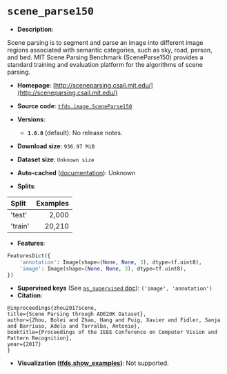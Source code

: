 <div itemscope itemtype="http://schema.org/Dataset">
  <div itemscope itemprop="includedInDataCatalog" itemtype="http://schema.org/DataCatalog">
    <meta itemprop="name" content="TensorFlow Datasets" />
  </div>

  <meta itemprop="name" content="scene_parse150" />
  <meta itemprop="description" content="Scene parsing is to segment and parse an image into different image regions&#10;associated with semantic categories, such as sky, road, person, and bed.&#10;MIT Scene Parsing Benchmark (SceneParse150) provides a standard training and&#10;evaluation platform for the algorithms of scene parsing.&#10;&#10;To use this dataset:&#10;&#10;```python&#10;import tensorflow_datasets as tfds&#10;&#10;ds = tfds.load(&#x27;scene_parse150&#x27;, split=&#x27;train&#x27;)&#10;for ex in ds.take(4):&#10;  print(ex)&#10;```&#10;&#10;See [the guide](https://www.tensorflow.org/datasets/overview) for more&#10;informations on [tensorflow_datasets](https://www.tensorflow.org/datasets).&#10;&#10;" />
  <meta itemprop="url" content="https://www.tensorflow.org/datasets/catalog/scene_parse150" />
  <meta itemprop="sameAs" content="http://sceneparsing.csail.mit.edu/" />
  <meta itemprop="citation" content="@inproceedings{zhou2017scene,&#10;title={Scene Parsing through ADE20K Dataset},&#10;author={Zhou, Bolei and Zhao, Hang and Puig, Xavier and Fidler, Sanja and Barriuso, Adela and Torralba, Antonio},&#10;booktitle={Proceedings of the IEEE Conference on Computer Vision and Pattern Recognition},&#10;year={2017}&#10;}" />
</div>

# `scene_parse150`

*   **Description**:

Scene parsing is to segment and parse an image into different image regions
associated with semantic categories, such as sky, road, person, and bed. MIT
Scene Parsing Benchmark (SceneParse150) provides a standard training and
evaluation platform for the algorithms of scene parsing.

*   **Homepage**:
    [http://sceneparsing.csail.mit.edu/](http://sceneparsing.csail.mit.edu/)

*   **Source code**:
    [`tfds.image.SceneParse150`](https://github.com/tensorflow/datasets/tree/master/tensorflow_datasets/image/scene_parse_150.py)

*   **Versions**:

    *   **`1.0.0`** (default): No release notes.

*   **Download size**: `936.97 MiB`

*   **Dataset size**: `Unknown size`

*   **Auto-cached**
    ([documentation](https://www.tensorflow.org/datasets/performances#auto-caching)):
    Unknown

*   **Splits**:

Split   | Examples
:------ | -------:
'test'  | 2,000
'train' | 20,210

*   **Features**:

```python
FeaturesDict({
    'annotation': Image(shape=(None, None, 3), dtype=tf.uint8),
    'image': Image(shape=(None, None, 3), dtype=tf.uint8),
})
```

*   **Supervised keys** (See
    [`as_supervised` doc](https://www.tensorflow.org/datasets/api_docs/python/tfds/load#args)):
    `('image', 'annotation')`
*   **Citation**:

```
@inproceedings{zhou2017scene,
title={Scene Parsing through ADE20K Dataset},
author={Zhou, Bolei and Zhao, Hang and Puig, Xavier and Fidler, Sanja and Barriuso, Adela and Torralba, Antonio},
booktitle={Proceedings of the IEEE Conference on Computer Vision and Pattern Recognition},
year={2017}
}
```

*   **Visualization
    ([tfds.show_examples](https://www.tensorflow.org/datasets/api_docs/python/tfds/visualization/show_examples))**:
    Not supported.
